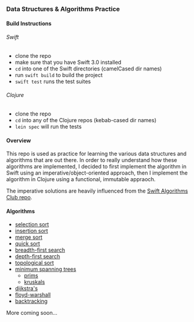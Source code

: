 ### Data Structures & Algorithms Practice

#### Build Instructions
###### Swift
  - clone the repo
  - make sure that you have Swift 3.0 installed
  - `cd` into one of the Swift directories (camelCased dir names)
  - run `swift build` to build the project
  - `swift test` runs the test suites

###### Clojure
  - clone the repo
  - `cd` into any of the Clojure repos (kebab-cased dir names)
  - `lein spec` will run the tests

#### Overview
This repo is used as practice for learning the various data structures and algorithms that are out there.
In order to really understand how these algorithms are implemented, I decided to first implement the
algorithm in Swift using an imperative/object-oriented approach, then I implement the algorithm
in Clojure using a functional, immutable appraoch.

The imperative solutions are heavily influenced from the [Swift Algorithms Club repo](https://github.com/raywenderlich/swift-algorithm-club).

#### Algorithms
 - [selection sort](https://en.wikipedia.org/wiki/Selection_sort)
 - [insertion sort](https://en.wikipedia.org/wiki/Insertion_sort)
 - [merge sort](https://en.wikipedia.org/wiki/Merge_sort)
 - [quick sort](https://en.wikipedia.org/wiki/Quicksort)
 - [breadth-first search](https://en.wikipedia.org/wiki/Breadth-first_search)
 - [depth-first search](https://en.wikipedia.org/wiki/Depth-first_search)
 - [topological sort](https://en.wikipedia.org/wiki/Topological_sorting)
 - [minimum spanning trees](https://en.wikipedia.org/wiki/Minimum_spanning_tree)
   - [prims](https://en.wikipedia.org/wiki/Prim%27s_algorithm)
   - [kruskals](https://en.wikipedia.org/wiki/Kruskal%27s_algorithm)
 - [dijkstra's](https://en.wikipedia.org/wiki/Dijkstra%27s_algorithm)
 - [floyd-warshall](https://en.wikipedia.org/wiki/Floyd%E2%80%93Warshall_algorithm)
 - [backtracking](https://en.wikipedia.org/wiki/Backtracking)

More coming soon...
